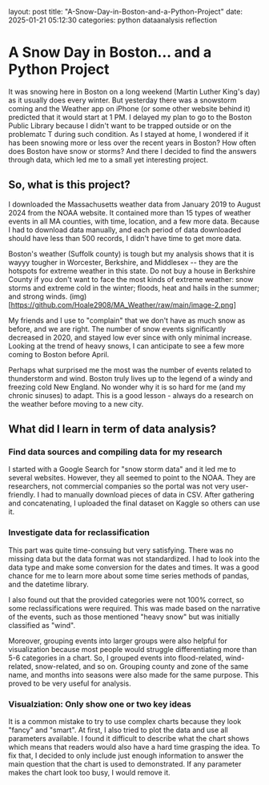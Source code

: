 layout: post
title: "A-Snow-Day-in-Boston-and-a-Python-Project"
date: 2025-01-21 05:12:30
categories: python dataanalysis reflection

# A Snow Day in Boston... and a Python Project

It was snowing here in Boston on a long weekend (Martin Luther King's day) as it usually does every winter. But yesterday there was a snowstorm coming and the Weather app on iPhone (or some other website behind it) predicted that it would start at 1 PM. I delayed my plan to go to the Boston Public Library because I didn't want to be trapped outside or on the problematc T during such condition. As I stayed at home, I wondered if it has been snowing more or less over the recent years in Boston? How often does Boston have snow or storms? And there I decided to find the answers through data, which led me to a small yet interesting project.

## So, what is this project?

I downloaded the Massachusetts weather data from January 2019 to August 2024 from the NOAA website. It contained more than 15 types of weather events in all MA counties, with time, location, and a few more data. Because I had to download data manually, and each period of data downloaded should have less than 500 records, I didn't have time to get more data. 

Boston's weather (Suffolk county) is tough but my analysis shows that it is wayyy tougher in Worcester, Berkshire, and Middlesex -- they are the hotspots for extreme weather in this state. Do not buy a house in Berkshire County if you don't want to face the most kinds of extreme weather: snow storms and extreme cold in the winter; floods, heat and hails in the summer; and strong winds.
(img)[https://github.com/Hoale2908/MA_Weather/raw/main/image-2.png]

My friends and I use to "complain" that we don't have as much snow as before, and we are right. The number of snow events significantly decreased in 2020, and stayed low ever since with only minimal increase. Looking at the trend of heavy snows, I can anticipate to see a few more coming to Boston before April.

Perhaps what surprised me the most was the number of events related to thunderstorm and wind. Boston truly lives up to the legend of a windy and freezing cold New England. No wonder why it is so hard for me (and my chronic sinuses) to adapt. This is a good lesson - always do a research on the weather before moving to a new city.

## What did I learn in term of data analysis?

### Find data sources and compiling data for my research
I started with a Google Search for "snow storm data" and it led me to several websites. However, they all seemed to point to the NOAA. They are researchers, not commercial companies so the portal was not very user-friendly. I had to manually download pieces of data in CSV. After gathering and concatenating, I uploaded the final dataset on Kaggle so others can use it. 

### Investigate data for reclassification
This part was quite time-consuing but very satisfying. There was no missing data but the data format was not standardized. I had to look into the data type and make some conversion for the dates and times. It was a good chance for me to learn more about some time series methods of pandas, and the datetime library.

I also found out that the provided categories were not 100% correct, so some reclassifications were required. This was made based on the narrative of the events, such as those mentioned "heavy snow" but was initially classified as "wind". 

Moreover, grouping events into larger groups were also helpful for visualization because most people would struggle differentiating more than 5-6 categories in a chart. So, I grouped events into flood-related, wind-related, snow-related, and so on. Grouping county and zone of the same name, and months into seasons were also made for the same purpose. This proved to be very useful for analysis. 

### Visualziation: Only show one or two key ideas
It is a common mistake to try to use complex charts because they look "fancy" and "smart". At first, I also tried to plot the data and use all parameters available. I found it difficult to describe what the chart shows which means that readers would also have a hard time grasping the idea. To fix that, I decided to only include just enough information to answer the main question that the chart is used to demonstrated. If any parameter makes the chart look too busy, I would remove it.